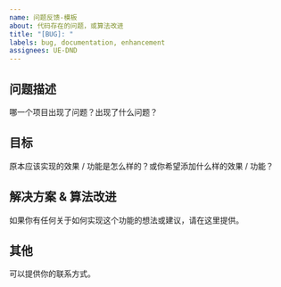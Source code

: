 ```yaml
---
name: 问题反馈-模板
about: 代码存在的问题，或算法改进
title: "[BUG]: "
labels: bug, documentation, enhancement
assignees: UE-DND
---
```


## 问题描述
哪一个项目出现了问题？出现了什么问题？

## 目标
原本应该实现的效果 / 功能是怎么样的？或你希望添加什么样的效果 / 功能？


## 解决方案 & 算法改进
如果你有任何关于如何实现这个功能的想法或建议，请在这里提供。


## 其他
可以提供你的联系方式。


